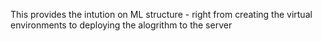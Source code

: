 This provides the intution on ML structure - right from creating the virtual environments to deploying the alogrithm to the server